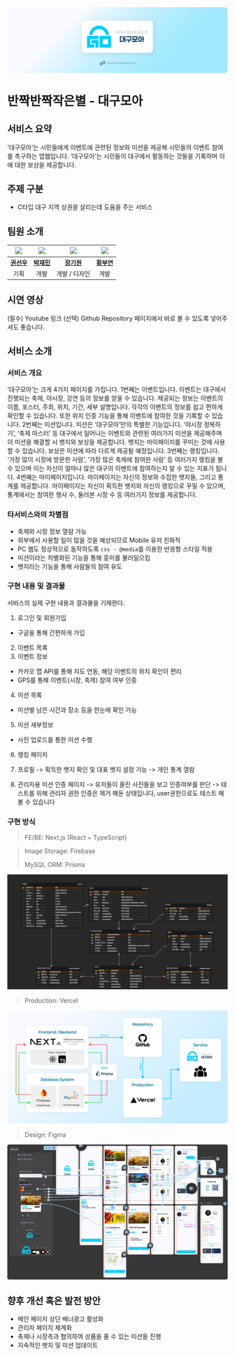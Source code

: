 <img src="./.readme/banner.png">

# 반짝반짝작은별 - 대구모아

## 서비스 요약

‘대구모아’는 시민들에게 이벤트에 관련된 정보와 미션을 제공해 시민들의 이벤트 참여를 촉구하는 앱웹입니다. ‘대구모아’는 시민들이 대구에서 활동하는 것들을 기록하며 이에 대한 보상을 제공합니다.

## 주제 구분

- C타입 대구 지역 상권을 살리는데 도움을 주는 서비스

## 팀원 소개

| [<img src="https://github.com/ahapwhs0414.png" width="150">](https://github.com/ahapwhs0414) | [<img src="https://github.com/jamie2779.png" width="150">](https://github.com/jamie2779) | [<img src="https://github.com/whitedev7773.png" width="150">](https://github.com/whitedev7773) | [<img src="https://github.com/ArpaAP.png" width="150">](https://github.com/ArpaAP) |
| :------------------------------------------------------------------------------------------: | :--------------------------------------------------------------------------------------: | :--------------------------------------------------------------------------------------------: | :--------------------------------------------------------------------------------: |
|                         **[권선우](https://github.com/ahapwhs0414)**                         |                        **[박재민](https://github.com/jamie2779)**                        |                         **[장기원](https://github.com/whitedev7773)**                          |                      **[황부연](https://github.com/ArpaAP)**                       |
|                                             기획                                             |                                           개발                                           |                                         개발 / 디자인                                          |                                        개발                                        |

## 시연 영상

(필수) Youtube 링크
(선택) Github Repository 페이지에서 바로 볼 수 있도록 넣어주셔도 좋습니다.

## 서비스 소개

### 서비스 개요

‘대구모아’는 크게 4가지 페이지를 가집니다. 1번째는 이벤트입니다. 이벤트는 대구에서 진행되는 축제, 야시장, 강연 등의 정보를 얻을 수 있습니다. 제공되는 정보는 이벤트의 이름, 포스터, 주최, 위치, 기간, 세부 설명입니다. 각각의 이벤트의 정보를 쉽고 편하게 확인할 수 있습니다. 또한 위치 인증 기능을 통해 이벤트에 참여한 것을 기록할 수 있습니다. 2번째는 미션입니다. 미션은 ‘대구모아’만의 특별한 기능입니다. ‘야시장 정복하기’, ‘축제 마스터’ 등 대구에서 일어나는 이벤트와 관련된 여러가지 미션을 제공해주며 이 미션을 해결할 시 뱃지와 보상을 제공합니다. 뱃지는 마이페이지를 꾸미는 것에 사용할 수 있습니다. 보상은 미션에 따라 다르게 제공될 예정입니다. 3번째는 랭킹입니다. ‘가장 많이 시장에 방문한 사람’, ‘가장 많은 축제에 참여한 사람’ 등 여러가지 랭킹을 볼 수 있으며 이는 자신이 얼마나 많은 대구의 이벤트에 참여하는지 알 수 있는 지표가 됩니다. 4번째는 마이페이지입니다. 마이페이지는 자신의 정보와 수집한 뱃지들, 그리고 통계를 제공합니다. 마이페이지는 자신이 획득한 뱃지와 자신의 랭킹으로 꾸밀 수 있으며, 통계에서는 참여한 행사 수, 둘러본 시장 수 등 여러가지 정보를 제공합니다.

### 타서비스와의 차별점

- 축제와 시장 정보 열람 가능
- 외부에서 사용할 일이 많을 것을 예상되므로 Mobile 유저 친화적
- PC 웹도 정상적으로 동작하도록 `css - @media`를 이용한 반응형 스타일 적용
- 미션이라는 차별화된 기능을 통해 흥미를 불러일으킴
- 뱃지라는 기능을 통해 사람들의 참여 유도

### 구현 내용 및 결과물

서비스의 실제 구현 내용과 결과물을 기재한다.

1. 로그인 및 회원가입

- 구글을 통해 간편하게 가입

2. 이벤트 목록
3. 이벤트 정보

- 카카오 맵 API를 통해 지도 연동, 해당 이벤트의 위치 확인이 편리
- GPS를 통해 이벤트(시장, 축제) 참여 여부 인증

4. 미션 목록

- 미션별 남은 시간과 장소 등을 한눈에 확인 가능

5. 미션 세부정보

- 사진 업로드를 통한 미션 수행

6. 랭킹 페이지
7. 프로필
   -> 획득한 뱃지 확인 및 대표 뱃지 설정 가능
   -> 개인 통계 열람

8. 관리자용 미션 인증 페이지
   -> 유저들이 올린 사진들을 보고 인증여부를 판단
   -> 테스트를 위해 관리자 권한 인증은 제거 해둔 상태입니다, user권한으로도 테스트 해볼 수 있습니다

### 구현 방식

> FE/BE: Next.js (React + TypeScript)

> Image Storage: Firebase
>
> MySQL ORM: Prisma

<img src="./.readme/erd.png">

<br/>

> Production: Vercel

<img src="./.readme/architecture.png">

<br/>

> Design: Figma

<img src="./.readme/figma.png">

## 향후 개선 혹은 발전 방안

- 메인 페이지 상단 배너광고 활성화
- 관리자 페이지 체계화
- 축제나 시장측과 협의하여 상품을 줄 수 있는 미션들 진행
- 지속적인 뱃지 및 미션 업데이트
